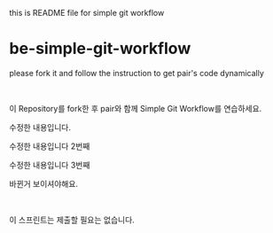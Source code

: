 this is README file for simple git workflow
# be-simple-git-workflow

please fork it and follow the instruction to get pair's code dynamically

<br />

이 Repository를 fork한 후 pair와 함께 Simple Git Workflow를 연습하세요.

수정한 내용입니다.

수정한 내용입니다 2번째

수정한 내용입니다 3번째

바뀐거 보이셔야해요.

<br />

이 스프린트는 제출할 필요는 없습니다.

<br />
